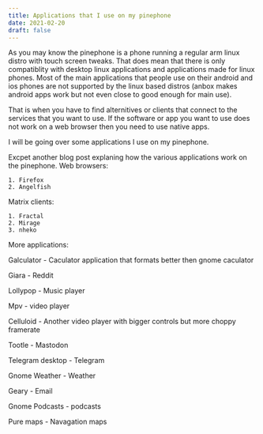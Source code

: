```yaml
---
title: Applications that I use on my pinephone
date: 2021-02-20
draft: false
---
```


As you may know the pinephone is a phone running a regular arm linux distro with touch screen tweaks. That does mean that there is only compatiblity with desktop linux applications and applications made for linux phones. Most of the main applications that people use on their android and ios phones are not supported by the linux based distros (anbox makes android apps work but not even close to good enough for main use).

That is when you have to find alternitives or clients that connect to the services that you want to use. If the software or app you want to use does not work on a web browser then you need to use native apps.

I will be going over some applications I use on my pinephone.

Excpet another blog post explaning how the various applications work on the pinephone.
Web browsers:

    1. Firefox
    2. Angelfish

Matrix clients:

    1. Fractal
    2. Mirage
    3. nheko

More applications:

Galculator - Caculator application that formats better then gnome caculator

Giara - Reddit

Lollypop - Music player

Mpv - video player

Celluloid - Another video player with bigger controls but more choppy framerate

Tootle - Mastodon

Telegram desktop - Telegram

Gnome Weather - Weather

Geary - Email

Gnome Podcasts - podcasts

Pure maps - Navagation maps
